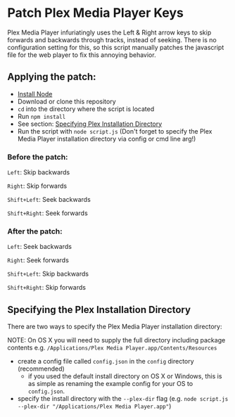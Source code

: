 # Patch Plex Media Player Keys
Plex Media Player infuriatingly uses the Left & Right arrow keys to skip forwards and backwards through tracks, instead of seeking. There is no configuration setting for this, so this script manually patches the javascript file for the web player to fix this annoying behavior.

## Applying the patch:
- [Install Node](https://nodejs.org/en/download/)
- Download or clone this repository
- `cd` into the directory where the script is located
- Run `npm install`
- See section: [Specifying Plex Installation Directory](#Specifying-the-Plex-Installation-Directory)
- Run the script with `node script.js` (Don't forget to specify the Plex Media Player installation directory via config or cmd line arg!)

### Before the patch:
`Left`: Skip backwards

`Right`: Skip forwards

`Shift+Left`: Seek backwards

`Shift+Right`: Seek forwards

### After the patch:
`Left`: Seek backwards

`Right`: Seek forwards

`Shift+Left`: Skip backwards

`Shift+Right`: Skip forwards

## Specifying the Plex Installation Directory
There are two ways to specify the Plex Media Player installation directory:

NOTE: On OS X you will need to supply the full directory including package contents e.g. `/Applications/Plex Media Player.app/Contents/Resources`

- create a config file called `config.json` in the `config` directory (recommended)
  - if you used the default install directory on OS X or Windows, this is as simple as renaming the example config for your OS to `config.json`.
- specify the install directory with the `--plex-dir` flag (e.g. `node script.js --plex-dir "/Applications/Plex Media Player.app"`)
